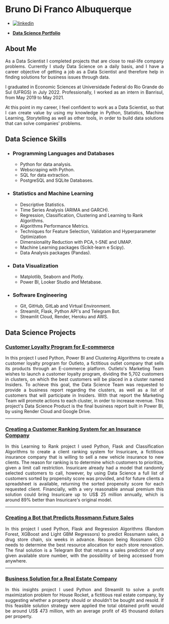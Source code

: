 # Bruno Di Franco Albuquerque

- [![linkedin](https://img.shields.io/badge/linkedin-0A66C2?style=for-the-badge&logo=linkedin&logoColor=white)](https://www.linkedin.com/in/BrunoDiFrancoAlbuquerque/)

- [**Data Science Portfolio**](https://brunodifranco.github.io/data-science-portfolio/)

## About Me
<p align="justify"> As a Data Scientist I completed projects that are close to real-life company problems. Currently I study Data Science on a daily basis, and I have a career objective of getting a job as a Data Scientist and therefore help in finding solutions for business issues through data. </p>

<p align="justify"> I graduated in Economic Sciences at Universidade Federal do Rio Grande do Sul (UFRGS) in July 2022. Professionally, I worked as an intern in Banrisul, from May 2019 to May 2021. </p>

<p align="justify"> At this point in my career, I feel confident to work as a Data Scientist, so that I can create value by using my knowledge in Python, Statistics, Machine Learning, Storytelling as well as other tools, in order to build data solutions that can solve companies' problems. </p>

## Data Science Skills

 - ### Programming Languages and Databases
    - Python for data analysis.
    - Webscraping with Python.
    - SQL for data extraction.
    - PostgreSQL and SQLite Databases.
  
 - ### Statistics and Machine Learning
    - Descriptive Statistics.
    - Time Series Analysis (ARIMA and GARCH).
    - Regression, Classification, Clustering and Learning to Rank Algorithms.
    - Algorithms Performance Metrics.
    - Techniques for Feature Selection, Validation and Hyperparameter Optimization
    - Dimensionality Reduction with PCA, t-SNE and UMAP.
    - Machine Learning packages (Scikit-learn e Scipy).
    - Data Analysis packages (Pandas).

 - ### Data Visualization
    - Matplotlib, Seaborn and Plotly.
    - Power BI, Looker Studio and Metabase.
    
 - ### Software Engineering
    - Git, GitHub, GitLab and Virtual Environment.
    - Streamlit, Flask, Python API's and Telegram Bot.
    - Streamlit Cloud, Render, Heroku and AWS.

## Data Science Projects
### [**Customer Loyalty Program for E-commerce**](https://github.com/brunodifranco/project-outleto-clustering)
<p align="justify"> In this project I used Python, Power BI and Clustering Algorithms to create a customer loyalty program for Outleto, a fictitious outlet company that sells its products through an E-commerce platform. Outleto's Marketing Team wishes to launch a customer loyalty program, dividing the 5,702 customers in clusters, on which the best customers will be placed in a cluster named Insiders. To achieve this goal, the Data Science Team was requested to provide a business report regarding the clusters, as well as a list of customers that will participate in Insiders. With that report the Marketing Team will promote actions to each cluster, in order to increase revenue. This project's Data Science Product is the final business report built in Power BI, by using Render Cloud and Google Drive. </p>

---
### [**Creating a Customer Ranking System for an Insurance Company**](https://github.com/brunodifranco/project-insuricare-ranking)
<p align="justify"> In this Learning to Rank project I used Python, Flask and Classification Algorithms to create a client ranking system for Insuricare, a fictitious insurance company that is willing to sell a new vehicle insurance to new clients. The reason for ranking is to determine which customers to prioritize, given a limit call restriction. Insuricare already had a model that randomly selected customers to call, however, by using Data Science a full list of customers sorted by propensity score was provided, and for future clients a spreadsheet is available, returning the sorted propensity score for each requested client. Financially, with a very reasonable annual premium this solution could bring Insuricare up to US$ 25 million annually, which is around 89% better than Insuricare's original model. </p>

---
### [**Creating a Bot that Predicts Rossmann Future Sales**](https://github.com/brunodifranco/project-rossmann-sales)
<p align="justify"> In this project I used Python, Flask and Regression Algorithms (Random Forest, XGBoost and Light GBM Regressors) to predict Rossmann sales, a drug store chain, six weeks in advance. Reason being Rossmann CEO needs to determine the best resource allocation for each store renovation. The final solution is a Telegram Bot that returns a sales prediction of any given available store number, with the possibility of being accessed from anywhere. </p>

---
### [**Business Solution for a Real Estate Company**](https://github.com/brunodifranco/project-house-rocket-insights)
<p align="justify"> In this insights project I used Python and Streamlit to solve a profit maximization problem for House Rocket, a fictitious real estate company, by suggesting whether a property should or shouldn't be bought and resold. If this feasible solution strategy were applied the total obtained profit would be around US$ 473 million, with an average profit of 45 thousand dollars per property. </p>
